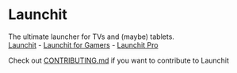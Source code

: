 # Launchit
The ultimate launcher for TVs and (maybe) tablets.<br>
[Launchit](https://hollowtechnology.github.io/Launchit/launchit.html) - [Launchit for Gamers](https://hollowtechnology.github.io/Launchit/gamers.html) - [Launchit Pro](https://hollowtechnology.github.io/Launchit/pro.html)<br>

Check out [CONTRIBUTING.md](https://github.com/HollowTechnology/Launchit/blob/main/CONTRIBUTING.md) if you want to contribute to Launchit
